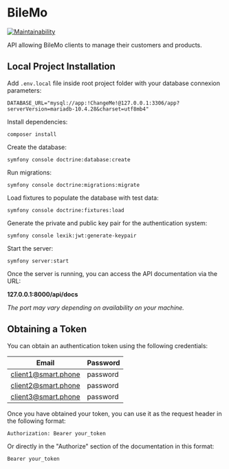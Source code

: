 # BileMo

[![Maintainability](https://api.codeclimate.com/v1/badges/e646c7d531f9c1abb08a/maintainability)](https://codeclimate.com/github/leomoille/bilemo/maintainability)

API allowing BileMo clients to manage their customers and products.

## Local Project Installation

Add `.env.local` file inside root project folder with your database connexion parameters:

```dotenv
DATABASE_URL="mysql://app:!ChangeMe!@127.0.0.1:3306/app?serverVersion=mariadb-10.4.28&charset=utf8mb4"
```

Install dependencies:

```shell
composer install
```

Create the database:

```shell
symfony console doctrine:database:create
```

Run migrations:

```shell
symfony console doctrine:migrations:migrate
```

Load fixtures to populate the database with test data:

```shell
symfony console doctrine:fixtures:load
```

Generate the private and public key pair for the authentication system:

```shell
symfony console lexik:jwt:generate-keypair
```

Start the server:

```shell
symfony server:start
```

Once the server is running, you can access the API documentation via the URL:

**127.0.0.1:8000/api/docs**

*The port may vary depending on availability on your machine.*

## Obtaining a Token

You can obtain an authentication token using the following credentials:

| Email               | Password |
|---------------------|----------|
| client1@smart.phone | password |
| client2@smart.phone | password |
| client3@smart.phone | password |

Once you have obtained your token, you can use it as the request header in the following format:

`Authorization: Bearer your_token`

Or directly in the "Authorize" section of the documentation in this format:

`Bearer your_token`